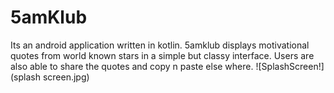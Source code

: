 # 5amKlub
Its an android application written in kotlin.
5amklub displays motivational quotes from world known stars in a simple but classy interface. Users are also able to share the quotes and copy n paste else where.
![SplashScreen!](splash screen.jpg)